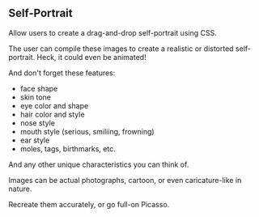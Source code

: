 ## Self-Portrait

Allow users to create a drag-and-drop self-portrait using CSS. 

The user can compile these images to create a realistic or distorted self-portrait. Heck, it could even be animated!

And don't forget these features:
* face shape
* skin tone
* eye color and shape
* hair color and style
* nose style
* mouth style (serious, smiliing, frowning)
* ear style
* moles, tags, birthmarks, etc.

And any other unique characteristics you can think of.


Images can be actual photographs, cartoon, or even caricature-like in nature.

Recreate them accurately, or go full-on Picasso.
